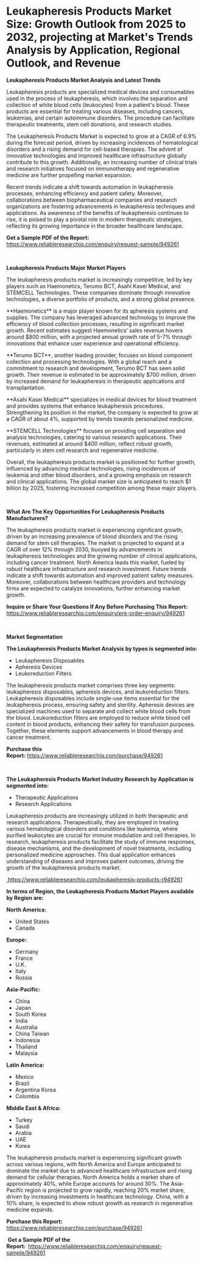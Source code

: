 <p><h1>Leukapheresis Products Market Size: Growth Outlook from 2025 to 2032, projecting at Market's Trends Analysis by Application, Regional Outlook, and Revenue</h1></p><p><strong>Leukapheresis Products Market Analysis and Latest Trends</strong></p>
<p><p>Leukapheresis products are specialized medical devices and consumables used in the process of leukapheresis, which involves the separation and collection of white blood cells (leukocytes) from a patient's blood. These products are essential for treating various diseases, including cancers, leukemias, and certain autoimmune disorders. The procedure can facilitate therapeutic treatments, stem cell donations, and research studies.</p><p>The Leukapheresis Products Market is expected to grow at a CAGR of 6.9% during the forecast period, driven by increasing incidences of hematological disorders and a rising demand for cell-based therapies. The advent of innovative technologies and improved healthcare infrastructure globally contribute to this growth. Additionally, an increasing number of clinical trials and research initiatives focused on immunotherapy and regenerative medicine are further propelling market expansion. </p><p>Recent trends indicate a shift towards automation in leukapheresis processes, enhancing efficiency and patient safety. Moreover, collaborations between biopharmaceutical companies and research organizations are fostering advancements in leukapheresis techniques and applications. As awareness of the benefits of leukapheresis continues to rise, it is poised to play a pivotal role in modern therapeutic strategies, reflecting its growing importance in the broader healthcare landscape.</p></p>
<p><strong>Get a Sample PDF of the Report:&nbsp;</strong> <a href="https://www.reliableresearchiq.com/enquiry/request-sample/949261?utm_campaign=2277&utm_medium=2&utm_source=Github&utm_content=ia&utm_term=13042025&utm_id=leukapheresis-products">https://www.reliableresearchiq.com/enquiry/request-sample/949261</a></p>
<p>&nbsp;</p>
<p><strong>Leukapheresis Products Major Market Players</strong></p>
<p><p>The leukapheresis products market is increasingly competitive, led by key players such as Haemonetics, Terumo BCT, Asahi Kasei Medical, and STEMCELL Technologies. These companies dominate through innovative technologies, a diverse portfolio of products, and a strong global presence.</p><p>**Haemonetics** is a major player known for its apheresis systems and supplies. The company has leveraged advanced technology to improve the efficiency of blood collection processes, resulting in significant market growth. Recent estimates suggest Haemonetics’ sales revenue hovers around $800 million, with a projected annual growth rate of 5-7% through innovations that enhance user experience and operational efficiency.</p><p>**Terumo BCT**, another leading provider, focuses on blood component collection and processing technologies. With a global reach and a commitment to research and development, Terumo BCT has seen solid growth. Their revenue is estimated to be approximately $700 million, driven by increased demand for leukapheresis in therapeutic applications and transplantation.</p><p>**Asahi Kasei Medical** specializes in medical devices for blood treatment and provides systems that enhance leukapheresis procedures. Strengthening its position in the market, the company is expected to grow at a CAGR of about 4%, supported by trends towards personalized medicine.</p><p>**STEMCELL Technologies** focuses on providing cell separation and analysis technologies, catering to various research applications. Their revenues, estimated at around $400 million, reflect robust growth, particularly in stem cell research and regenerative medicine.</p><p>Overall, the leukapheresis products market is positioned for further growth, influenced by advancing medical technologies, rising incidences of leukemia and other blood disorders, and a growing emphasis on research and clinical applications. The global market size is anticipated to reach $1 billion by 2025, fostering increased competition among these major players.</p></p>
<p>&nbsp;</p>
<p><strong>What Are The Key Opportunities For Leukapheresis Products Manufacturers?</strong></p>
<p><p>The leukapheresis products market is experiencing significant growth, driven by an increasing prevalence of blood disorders and the rising demand for stem cell therapies. The market is projected to expand at a CAGR of over 12% through 2030, buoyed by advancements in leukapheresis technologies and the growing number of clinical applications, including cancer treatment. North America leads this market, fueled by robust healthcare infrastructure and research investment. Future trends indicate a shift towards automation and improved patient safety measures. Moreover, collaborations between healthcare providers and technology firms are expected to catalyze innovations, further enhancing market growth.</p></p>
<p><strong>Inquire or Share Your Questions If Any Before Purchasing This Report:</strong> <a href="https://www.reliableresearchiq.com/enquiry/pre-order-enquiry/949261?utm_campaign=2277&utm_medium=2&utm_source=Github&utm_content=ia&utm_term=13042025&utm_id=leukapheresis-products">https://www.reliableresearchiq.com/enquiry/pre-order-enquiry/949261</a></p>
<p>&nbsp;</p>
<p><strong>Market Segmentation</strong></p>
<p><strong>The Leukapheresis Products Market Analysis by types is segmented into:</strong></p>
<p><ul><li>Leukapheresis Disposables</li><li>Apheresis Devices</li><li>Leukoreduction Filters</li></ul></p>
<p><p>The leukapheresis products market comprises three key segments: leukapheresis disposables, apheresis devices, and leukoreduction filters. Leukapheresis disposables include single-use items essential for the leukapheresis process, ensuring safety and sterility. Apheresis devices are specialized machines used to separate and collect white blood cells from the blood. Leukoreduction filters are employed to reduce white blood cell content in blood products, enhancing their safety for transfusion purposes. Together, these elements support advancements in blood therapy and cancer treatment.</p></p>
<p><strong>Purchase this Report:&nbsp;</strong><a href="https://www.reliableresearchiq.com/purchase/949261?utm_campaign=2277&utm_medium=2&utm_source=Github&utm_content=ia&utm_term=13042025&utm_id=leukapheresis-products">https://www.reliableresearchiq.com/purchase/949261</a></p>
<p>&nbsp;</p>
<p><strong>The Leukapheresis Products Market Industry Research by Application is segmented into:</strong></p>
<p><ul><li>Therapeutic Applications</li><li>Research Applications</li></ul></p>
<p><p>Leukapheresis products are increasingly utilized in both therapeutic and research applications. Therapeutically, they are employed in treating various hematological disorders and conditions like leukemia, where purified leukocytes are crucial for immune modulation and cell therapies. In research, leukapheresis products facilitate the study of immune responses, disease mechanisms, and the development of novel treatments, including personalized medicine approaches. This dual application enhances understanding of diseases and improves patient outcomes, driving the growth of the leukapheresis products market.</p></p>
<p><a href="https://www.reliableresearchiq.com/leukapheresis-products-r949261?utm_campaign=2277&utm_medium=2&utm_source=Github&utm_content=ia&utm_term=13042025&utm_id=leukapheresis-products">&nbsp;https://www.reliableresearchiq.com/leukapheresis-products-r949261</a></p>
<p><strong>In terms of Region, the Leukapheresis Products Market Players available by Region are:</strong></p>
<p>
    <p> <strong> North America: </strong>
        <ul>
            <li>United States</li>
            <li>Canada</li>
        </ul>
        </p> 
    <p> <strong> Europe: </strong>
        <ul>
            <li>Germany</li>
            <li>France</li>
            <li>U.K.</li>
            <li>Italy</li>
            <li>Russia</li>
        </ul>
        </p> 
    <p> <strong> Asia-Pacific: </strong>
        <ul>
            <li>China</li>
            <li>Japan</li>
            <li>South Korea</li>
            <li>India</li>
            <li>Australia</li>
            <li>China Taiwan</li>
            <li>Indonesia</li>
            <li>Thailand</li>
            <li>Malaysia</li>
        </ul>
        </p> 
    <p> <strong> Latin America: </strong>
        <ul>
            <li>Mexico</li>
            <li>Brazil</li>
            <li>Argentina Korea</li>
            <li>Colombia</li>
        </ul>
        </p> 
    <p> <strong> Middle East & Africa: </strong>
        <ul>
            <li>Turkey</li>
            <li>Saudi</li>
            <li>Arabia</li>
            <li>UAE</li>
            <li>Korea</li>
        </ul>
    </p>
    </p>
<p><p>The leukapheresis products market is experiencing significant growth across various regions, with North America and Europe anticipated to dominate the market due to advanced healthcare infrastructure and rising demand for cellular therapies. North America holds a market share of approximately 40%, while Europe accounts for around 30%. The Asia-Pacific region is projected to grow rapidly, reaching 20% market share, driven by increasing investments in healthcare technology. China, with a 10% share, is expected to show robust growth as research in regenerative medicine expands.</p></p>
<p><strong>Purchase this Report: </strong><a href="https://www.reliableresearchiq.com/purchase/949261?utm_campaign=2277&utm_medium=2&utm_source=Github&utm_content=ia&utm_term=13042025&utm_id=leukapheresis-products">https://www.reliableresearchiq.com/purchase/949261</a></p>
<p>&nbsp;<strong>Get a Sample PDF of the Report:&nbsp;&nbsp;</strong><a href="https://www.reliableresearchiq.com/enquiry/request-sample/949261?utm_campaign=2277&utm_medium=2&utm_source=Github&utm_content=ia&utm_term=13042025&utm_id=leukapheresis-products">https://www.reliableresearchiq.com/enquiry/request-sample/949261</a></p>
<p><strong></strong></p>
<p><p></p><p></p><p></p></p>